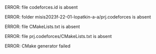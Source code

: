 ERROR: file codeforces.id is absent
ERROR: folder misis2023f-22-01-lopatkin-a-a/prj.codeforces is absent
ERROR: file CMakeLists.txt is absent
ERROR: file prj.codeforces/CMakeLists.txt is absent
ERROR: CMake generator failed
